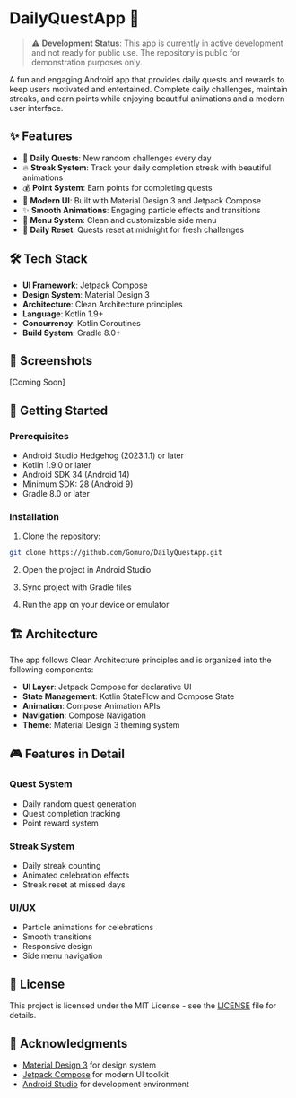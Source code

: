 # DailyQuestApp 🎯

> ⚠️ **Development Status**: This app is currently in active development and not ready for public use. The repository is public for demonstration purposes only.

A fun and engaging Android app that provides daily quests and rewards to keep users motivated and entertained. Complete daily challenges, maintain streaks, and earn points while enjoying beautiful animations and a modern user interface.

## ✨ Features

- 🎯 **Daily Quests**: New random challenges every day
- 🔥 **Streak System**: Track your daily completion streak with beautiful animations
- 💰 **Point System**: Earn points for completing quests
- 🎨 **Modern UI**: Built with Material Design 3 and Jetpack Compose
- ✨ **Smooth Animations**: Engaging particle effects and transitions
- 🍔 **Menu System**: Clean and customizable side menu
- 🌙 **Daily Reset**: Quests reset at midnight for fresh challenges

## 🛠️ Tech Stack

- **UI Framework**: Jetpack Compose
- **Design System**: Material Design 3
- **Architecture**: Clean Architecture principles
- **Language**: Kotlin 1.9+
- **Concurrency**: Kotlin Coroutines
- **Build System**: Gradle 8.0+

## 📱 Screenshots

[Coming Soon]

## 🚀 Getting Started

### Prerequisites

- Android Studio Hedgehog (2023.1.1) or later
- Kotlin 1.9.0 or later
- Android SDK 34 (Android 14)
- Minimum SDK: 28 (Android 9)
- Gradle 8.0 or later

### Installation

1. Clone the repository:

```bash
git clone https://github.com/Gomuro/DailyQuestApp.git
```

2. Open the project in Android Studio

3. Sync project with Gradle files

4. Run the app on your device or emulator

## 🏗️ Architecture

The app follows Clean Architecture principles and is organized into the following components:

- **UI Layer**: Jetpack Compose for declarative UI
- **State Management**: Kotlin StateFlow and Compose State
- **Animation**: Compose Animation APIs
- **Navigation**: Compose Navigation
- **Theme**: Material Design 3 theming system

## 🎮 Features in Detail

### Quest System

- Daily random quest generation
- Quest completion tracking
- Point reward system

### Streak System

- Daily streak counting
- Animated celebration effects
- Streak reset at missed days

### UI/UX

- Particle animations for celebrations
- Smooth transitions
- Responsive design
- Side menu navigation

## 📄 License

This project is licensed under the MIT License - see the [LICENSE](LICENSE) file for details.

## 🙏 Acknowledgments

- [Material Design 3](https://m3.material.io/) for design system
- [Jetpack Compose](https://developer.android.com/jetpack/compose) for modern UI toolkit
- [Android Studio](https://developer.android.com/studio) for development environment
